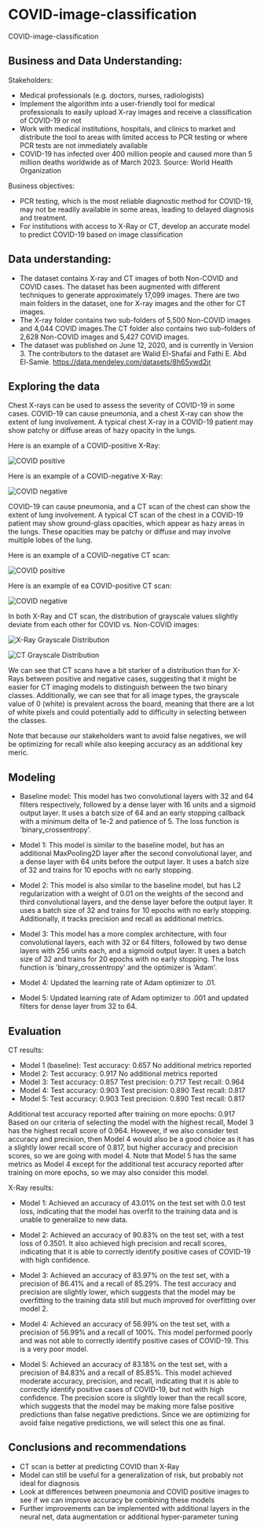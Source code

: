 # COVID-image-classification
COVID-image-classification


## Business and Data Understanding:

Stakeholders: 
- Medical professionals (e.g. doctors, nurses, radiologists) 
- Implement the algorithm into a user-friendly tool for medical professionals to easily upload X-ray images and receive a classification of COVID-19 or not
- Work with medical institutions, hospitals, and clinics to market and distribute the tool to areas with limited access to PCR testing or where PCR tests are not immediately available
- COVID-19 has infected over 400 million people and caused more than 5 million deaths worldwide as of March 2023. Source: World Health Organization

Business objectives:
- PCR testing, which is the most reliable diagnostic method for COVID-19, may not be readily available in some areas, leading to delayed diagnosis and treatment.
- For institutions with access to X-Ray or CT, develop an accurate model to predict COVID-19 based on image classification

## Data understanding:
-  The dataset contains X-ray and CT images of both Non-COVID and COVID cases.
The dataset has been augmented with different techniques to generate approximately 17,099 images. There are two main folders in the dataset, one for X-ray images and the other for CT images.
- The X-ray folder contains two sub-folders of 5,500 Non-COVID images and 4,044 COVID images.The CT folder also contains two sub-folders of 2,628 Non-COVID images and 5,427 COVID images.
- The dataset was published on June 12, 2020, and is currently in Version 3. The contributors to the dataset are Walid El-Shafai and Fathi E. Abd El-Samie. https://data.mendeley.com/datasets/8h65ywd2jr 

## Exploring the data

Chest X-rays can be used to assess the severity of COVID-19 in some cases. COVID-19 can cause pneumonia, and a chest X-ray can show the extent of lung involvement. A typical chest X-ray in a COVID-19 patient may show patchy or diffuse areas of hazy opacity in the lungs.

Here is an example of a COVID-positive X-Ray:

![COVID positive](imgs/covid_xray.png) 

Here is an example of a COVID-negative X-Ray:

![COVID negative](imgs/noncovid_xray.png) 

COVID-19 can cause pneumonia, and a CT scan of the chest can show the extent of lung involvement. A typical CT scan of the chest in a COVID-19 patient may show ground-glass opacities, which appear as hazy areas in the lungs. These opacities may be patchy or diffuse and may involve multiple lobes of the lung.

Here is an example of a COVID-negative CT scan:

![COVID positive](imgs/covid_ct.png) 

Here is an example of ea COVID-positive CT scan:

![COVID negative](imgs/noncovid_ct.png) 

In both X-Ray and CT scan, the distribution of grayscale values slightly deviate from each other for COVID vs. Non-COVID images:

![X-Ray Grayscale Distribution](imgs/xray_grayscale.png) 

![CT Grayscale Distribution](imgs/ct_grayscale.png) 

We can see that CT scans have a bit starker of a distribution than for X-Rays between positive and negative cases, suggesting that it might be easier for CT imaging models to distinguish between the two binary classes. Additionally, we can see that for all image types, the grayscale value of 0 (white) is prevalent across the board, meaning that there are a lot of white pixels and could potentially add to difficulty in selecting between the classes.

Note that because our stakeholders want to avoid false negatives, we will be optimizing for recall while also keeping accuracy as an additional key meric. 

## Modeling

- Baseline model: This model has two convolutional layers with 32 and 64 filters respectively, followed by a dense layer with 16 units and a sigmoid output layer. It uses a batch size of 64 and an early stopping callback with a minimum delta of 1e-2 and patience of 5. The loss function is 'binary_crossentropy'.

- Model 1: This model is similar to the baseline model, but has an additional MaxPooling2D layer after the second convolutional layer, and a dense layer with 64 units before the output layer. It uses a batch size of 32 and trains for 10 epochs with no early stopping.

- Model 2: This model is also similar to the baseline model, but has L2 regularization with a weight of 0.01 on the weights of the second and third convolutional layers, and the dense layer before the output layer. It uses a batch size of 32 and trains for 10 epochs with no early stopping. Additionally, it tracks precision and recall as additional metrics.

- Model 3: This model has a more complex architecture, with four convolutional layers, each with 32 or 64 filters, followed by two dense layers with 256 units each, and a sigmoid output layer. It uses a batch size of 32 and trains for 20 epochs with no early stopping. The loss function is 'binary_crossentropy' and the optimizer is 'Adam'.

- Model 4: Updated the learning rate of Adam optimizer to .01.

- Model 5: Updated learning rate of Adam optimizer to .001 and updated filters for dense layer from 32 to 64.

## Evaluation

CT results:

- Model 1 (baseline): Test accuracy: 0.657 No additional metrics reported
- Model 2: Test accuracy: 0.917 No additional metrics reported
- Model 3: Test accuracy: 0.857 Test precision: 0.717 Test recall: 0.964
- Model 4: Test accuracy: 0.903 Test precision: 0.890 Test recall: 0.817
- Model 5: Test accuracy: 0.903 Test precision: 0.890 Test recall: 0.817

Additional test accuracy reported after training on more epochs: 0.917 Based on our criteria of selecting the model with the highest recall, Model 3 has the highest recall score of 0.964. However, if we also consider test accuracy and precision, then Model 4 would also be a good choice as it has a slightly lower recall score of 0.817, but higher accuracy and precision scores, so we are going with model 4. Note that Model 5 has the same metrics as Model 4 except for the additional test accuracy reported after training on more epochs, so we may also consider this model.

X-Ray results:

- Model 1: Achieved an accuracy of 43.01% on the test set with 0.0 test loss, indicating that the model has overfit to the training data and is unable to generalize to new data.

- Model 2: Achieved an accuracy of 90.83% on the test set, with a test loss of 0.3501. It also achieved high precision and recall scores, indicating that it is able to correctly identify positive cases of COVID-19 with high confidence.

- Model 3: Achieved an accuracy of 83.97% on the test set, with a precision of 86.41% and a recall of 85.29%. The test accuracy and precision are slightly lower, which suggests that the model may be overfitting to the training data still but much improved for overfitting over model 2.

- Model 4: Achieved an accuracy of 56.99% on the test set, with a precision of 56.99% and a recall of 100%. This model performed poorly and was not able to correctly identify positive cases of COVID-19. This is a very poor model.

- Model 5: Achieved an accuracy of 83.18% on the test set, with a precision of 84.83% and a recall of 85.85%. This model achieved moderate accuracy, precision, and recall, indicating that it is able to correctly identify positive cases of COVID-19, but not with high confidence. The precision score is slightly lower than the recall score, which suggests that the model may be making more false positive predictions than false negative predictions. Since we are optimizing for avoid false negative predictions, we will select this one as final.

## Conclusions and recommendations

- CT scan is better at predicting COVID than X-Ray
- Model can still be useful for a generalization of risk, but probably not ideal for diagnosis
- Look at differences between pneumonia and COVID positive images to see if we can improve accuracy be combining these models
- Further improvements can be implemented with additional layers in the neural net, data augmentation or additional hyper-parameter tuning


